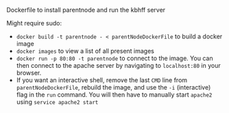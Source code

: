 Dockerfile to install parentnode and run the kbhff server

Might require sudo:
 - `docker build -t parentnode - < parentNodeDockerFile` to build a docker image
 - `docker images` to view a list of all present images
 - `docker run -p 80:80 -t parentnode` to connect to the image. You can then connect to the apache server by navigating to `localhost:80` in your browser.
 - If you want an interactive shell, remove the last `CMD` line from `parentNodeDockerFile`, rebuild the image, and use the `-i` (interactive) flag in the `run` command. You will then have to manually start `apache2` using `service apache2 start`
